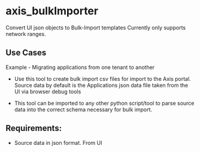 # axis_bulkImporter
Convert UI json objects to Bulk-Import templates
Currently only supports network ranges.

## Use Cases
Example - Migrating applications from one tenant to another

* Use this tool to create bulk import csv files for import to the Axis portal.  
Source data by default is the Applications json data file taken from the UI via browser debug tools

* This tool can be imported to any other python script/tool to parse source data
into the correct schema necessary for bulk import.



## Requirements:
* Source data in json format.  From UI
